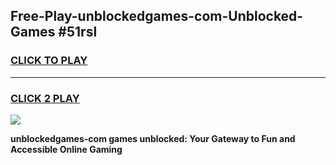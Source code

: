 
## Free-Play-unblockedgames-com-Unblocked-Games #51rsl
<h3>
<a href="https://news.freeplayer.one?title=unblockedgames-com&ref=8M">CLICK TO PLAY</a></h3>
<hr>

<h3>
<a href="https://news.freeplayer.one?title=unblockedgames-com&ref=8M">CLICK 2 PLAY</a>
  
</h3>

<a href="https://news.freeplayer.one?title=unblockedgames-com&ref=8M"><img src="https://clearcache.store/games.png"></a>


**unblockedgames-com games unblocked: Your Gateway to Fun and Accessible Online Gaming**

